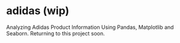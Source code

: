 # adidas (wip)
Analyzing Adidas Product Information Using Pandas, Matplotlib and Seaborn. Returning to this project soon.
